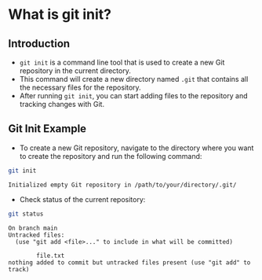 # What is git init?

## Introduction

- `git init` is a command line tool that is used to create a new Git repository in the current directory.
- This command will create a new directory named `.git` that contains all the necessary files for the repository.
- After running `git init`, you can start adding files to the repository and tracking changes with Git.

## Git Init Example

- To create a new Git repository, navigate to the directory where you want to create the repository and run the following command:

```bash
git init
```

```log
Initialized empty Git repository in /path/to/your/directory/.git/

```

- Check status of the current repository:

```bash
git status
```

```log
On branch main
Untracked files:
  (use "git add <file>..." to include in what will be committed)

        file.txt
nothing added to commit but untracked files present (use "git add" to track)
```
